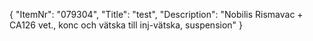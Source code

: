 {
  "ItemNr": "079304",
  "Title": "test",
  "Description": "Nobilis Rismavac + CA126 vet., konc och vätska till inj-vätska, suspension"
}
